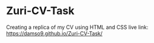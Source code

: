 # Zuri-CV-Task
Creating a replica of my CV using HTML and CSS
live link: https://damso9.github.io/Zuri-CV-Task/
